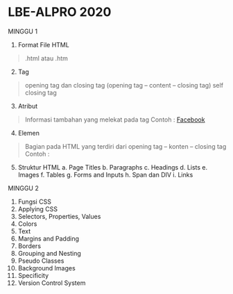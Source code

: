 # LBE-ALPRO 2020

MINGGU 1
1) Format File HTML
  > .html atau .htm
2) Tag
  > opening tag dan closing tag (opening tag – content – closing tag)
  > self closing tag
3) Atribut
  > Informasi tambahan yang melekat pada tag
  > Contoh : <a href=“www.facebook.com”>Facebook</a>
4) Elemen
  > Bagian pada HTML yang terdiri dari opening tag – konten – closing tag
  > Contoh :  <title>Hello World!</title>
5) Struktur HTML
  a. Page Titles
  b. Paragraphs
  c. Headings
  d. Lists
  e. Images
  f. Tables
  g. Forms and Inputs
  h. Span dan DIV
  i. Links
  
MINGGU 2
1) Fungsi CSS
2) Applying CSS
3) Selectors, Properties, Values
4) Colors
5) Text
6) Margins and Padding
7) Borders
8) Grouping and Nesting
9) Pseudo Classes
10) Background Images
11) Specificity
12) Version Control System
